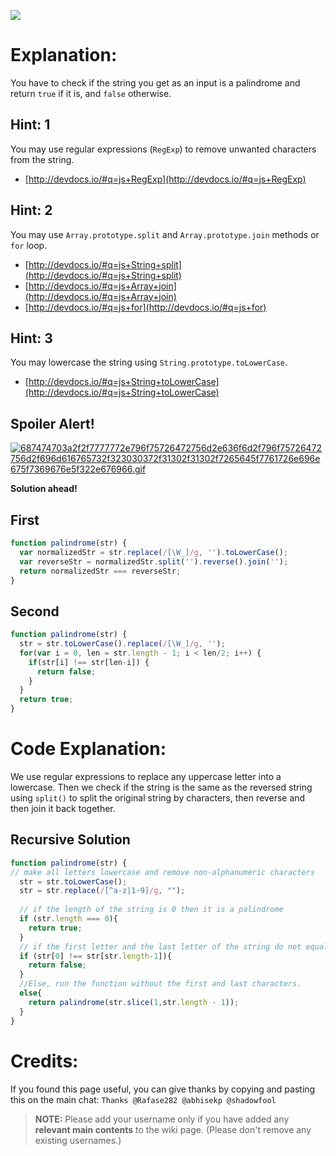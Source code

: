 ![](http://i.imgur.com/ozDWKEi.jpg)

# Explanation:
You have to check if the string you get as an input is a palindrome and return `true` if it is, and `false` otherwise.

## Hint: 1
You may use regular expressions (`RegExp`) to remove unwanted characters from the string.
- [http://devdocs.io/#q=js+RegExp](http://devdocs.io/#q=js+RegExp)

## Hint: 2
You may use `Array.prototype.split` and `Array.prototype.join` methods or `for` loop.
- [http://devdocs.io/#q=js+String+split](http://devdocs.io/#q=js+String+split)
- [http://devdocs.io/#q=js+Array+join](http://devdocs.io/#q=js+Array+join)
- [http://devdocs.io/#q=js+for](http://devdocs.io/#q=js+for)

## Hint: 3
You may lowercase the string using `String.prototype.toLowerCase`.
- [http://devdocs.io/#q=js+String+toLowerCase](http://devdocs.io/#q=js+String+toLowerCase)

## Spoiler Alert!
[![687474703a2f2f7777772e796f75726472756d2e636f6d2f796f75726472756d2f696d616765732f323030372f31302f31302f7265645f7761726e696e675f7369676e5f322e676966.gif](https://files.gitter.im/FreeCodeCamp/Wiki/nlOm/thumb/687474703a2f2f7777772e796f75726472756d2e636f6d2f796f75726472756d2f696d616765732f323030372f31302f31302f7265645f7761726e696e675f7369676e5f322e676966.gif)](https://files.gitter.im/FreeCodeCamp/Wiki/nlOm/687474703a2f2f7777772e796f75726472756d2e636f6d2f796f75726472756d2f696d616765732f323030372f31302f31302f7265645f7761726e696e675f7369676e5f322e676966.gif)

**Solution ahead!**

## First

```js
function palindrome(str) {
  var normalizedStr = str.replace(/[\W_]/g, '').toLowerCase();
  var reverseStr = normalizedStr.split('').reverse().join('');
  return normalizedStr === reverseStr;
}
```

## Second

```js
function palindrome(str) {
  str = str.toLowerCase().replace(/[\W_]/g, '');
  for(var i = 0, len = str.length - 1; i < len/2; i++) {
    if(str[i] !== str[len-i]) {
      return false;
    }
  }
  return true;
}
```

# Code Explanation:
We use regular expressions to replace any uppercase letter into a lowercase. Then we check if the string is the same as the reversed string using `split()` to split the original string by characters, then reverse and then join it back together.

## Recursive Solution
```js
function palindrome(str) {
// make all letters lowercase and remove non-alphanumeric characters
  str = str.toLowerCase();
  str = str.replace(/[^a-z|1-9]/g, "");
  
  // if the length of the string is 0 then it is a palindrome
  if (str.length === 0){
    return true;
  }
  // if the first letter and the last letter of the string do not equal eachother then it is not a palindrome
  if (str[0] !== str[str.length-1]){
    return false;
  }
  //Else, run the function without the first and last characters.
  else{
    return palindrome(str.slice(1,str.length - 1));
  }
}
```

# Credits:
If you found this page useful, you can give thanks by copying and pasting this on the main chat: `Thanks @Rafase282 @abhisekp @shadowfool`

> **NOTE:** Please add your username only if you have added any **relevant main contents** to the wiki page. (Please don't remove any existing usernames.)
